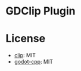 # GDClip Plugin

# License
- [clip](https://github.com/dacap/clip): MIT
- [godot-cpp](https://github.com/godotengine/godot-cpp): MIT
